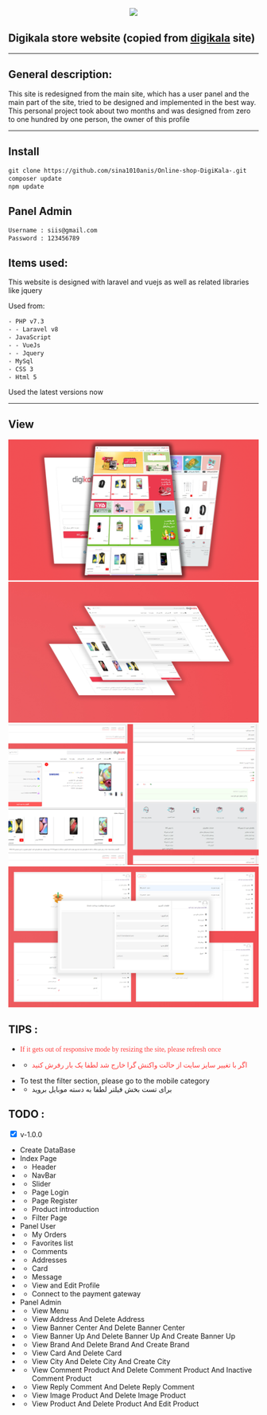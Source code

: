 <p align="center"><a href="https://www.digikala.com/" target="_blank"><img src="https://www.digikala.com/static/files/bc60cf05.svg" width="400"></a></p>


## Digikala store website (copied from <a href="https://www.digikala.com/">digikala</a> site)
<hr>

## General description:
This site is redesigned from the main site, which has a user panel and the main part of the site, tried to be designed and implemented in the best way.
This personal project took about two months and was designed from zero to one hundred by one person, the owner of this profile

<hr>

## Install
    git clone https://github.com/sina1010anis/Online-shop-DigiKala-.git
    composer update
    npm update

## Panel Admin
    Username : siis@gmail.com
    Password : 123456789

## Items used:

This website is designed with laravel and vuejs as well as related libraries like jquery

Used from:

    - PHP v7.3
    - - Laravel v8
    - JavaScript
    - - VueJs
    - - Jquery
    - MySql
    - CSS 3
    - Html 5

Used the latest versions now

<hr>

## View 

<img src="/public/data/image/image banner/view_all.png">

<img src="/public/data/image/view2.jpg">

<img src="/public/data/image/3.jpg">

<img src="/public/data/image/4.jpg">

## TIPS :
- <p style="font-family: IRANYekan;color: #ff3c3c">If it gets out of responsive mode by resizing the site, please refresh once</p>
- - <p style="font-family: IRANYekan;color: #ff3c3c">اگر با تغییر سایز سایت از حالت واکنش گرا خارج شد لطفا یک بار رفرش کنید</p>
- To test the filter section, please go to the mobile category
- - برای تست بخش فیلتر لطفا به دسته موبایل بروید
    

## TODO :

<input type="checkbox" checked> v-1.0.0

- Create DataBase
- Index Page
- -  Header
- -  NavBar
- -  Slider
- -  Page Login
- -  Page Register
- -  Product introduction
- -  Filter Page
- Panel User
- - My Orders
- - Favorites list
- - Comments
- - Addresses
- - Card
- - Message
- - View and Edit Profile
- - Connect to the payment gateway
- Panel Admin
- -  View Menu
- -  View Address And Delete Address
- -  View Banner Center And Delete Banner Center
- -  View Banner Up And Delete Banner Up And Create Banner Up
- -  View Brand And Delete Brand And Create Brand
- -  View Card And Delete Card
- -  View City And Delete City And Create City
- -  View Comment Product And Delete Comment Product And Inactive Comment Product
- -  View Reply Comment And Delete Reply Comment
- -  View Image Product And Delete Image Product
- -  View Product And Delete Product And Edit Product

